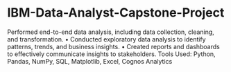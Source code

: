 # IBM-Data-Analyst-Capstone-Project
Performed end-to-end data analysis, including data collection, cleaning, and transformation. • Conducted exploratory data analysis to identify patterns, trends, and business insights. • Created reports and dashboards to effectively communicate insights to stakeholders. Tools Used: Python, Pandas, NumPy, SQL, Matplotlib, Excel, Cognos Analytics
